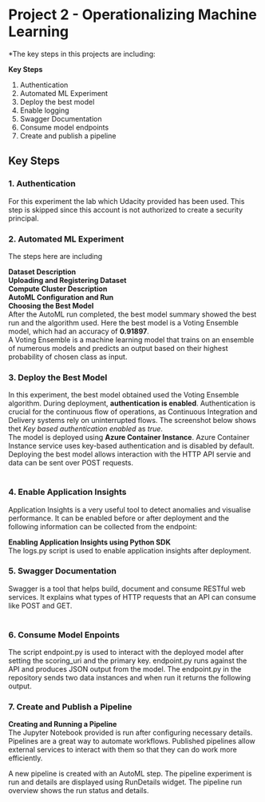 
# Project 2 - Operationalizing Machine Learning


*The key steps in this projects are including:

**Key Steps**
<ol>
<li>Authentication</li>
<li>Automated ML Experiment</li>
<li>Deploy the best model</li>
<li>Enable logging</li>
<li>Swagger Documentation</li>
<li>Consume model endpoints</li>
<li>Create and publish a pipeline</li>
</ol>


## Key Steps
### 1. Authentication 
For this experiment the lab which Udacity provided has been used. This step is skipped since this account is not authorized to create a security principal.

### 2. Automated ML Experiment
The steps here are including

**Dataset Description**<br>
**Uploading and Registering Dataset**<br>
**Compute Cluster Description**<br>
**AutoML Configuration and Run**<br>
**Choosing the Best Model**<br>
After the AutoML run completed, the best model summary showed the best run and the algorithm used. Here the best model is a Voting Ensemble model, which had an accuracy of **0.91897**.<br> A Voting Ensemble is a machine learning model that trains on an ensemble of numerous models and predicts an output based on their highest probability of chosen class as input. <br>

### 3. Deploy the Best Model
In this experiment, the best model obtained used the Voting Ensemble algorithm. During deployment, **authentication is enabled**. Authentication is crucial for the continuous flow of operations, as Continuous Integration and Delivery systems rely on uninterrupted flows. The screenshot below shows thet *Key based authentication enabled* as *true*.<br>
The model is deployed using **Azure Container Instance**. Azure Container Instance service uses key-based authentication and is disabled by default. Deploying the best model allows interaction with the HTTP API servie and data can be sent over POST requests. <br><br>

### 4. Enable Application Insights 
Application Insights is a very useful tool to detect anomalies and visualise performance. It can be enabled before or after deployment and the following information can be collected from the endpoint: 

**Enabling Application Insights using Python SDK**<br> 
The logs.py script is used to enable application insights after deployment. 


### 5. Swagger Documentation
Swagger is a tool that helps build, document and consume RESTful web services. It explains what types of HTTP requests that an API can consume like POST and GET. <br><br> 

### 6. Consume Model Enpoints
The script endpoint.py is used to interact with the deployed model after setting the scoring_uri and the primary key. endpoint.py runs against the API and produces JSON output from the model. The endpoint.py in the repository sends two data instances and when run it returns the following output. 

### 7. Create and Publish a Pipeline
**Creating and Running a Pipeline**<br>
The Jupyter Notebook provided is run after configuring necessary details. <br>
Pipelines are a great way to automate workflows. Published pipelines allow external services to interact with them so that they can do work more efficiently.

A new pipeline is created with an AutoML step. The pipeline experiment is run and details are displayed using RunDetails widget. The pipeline run overview shows the run status and details. 
